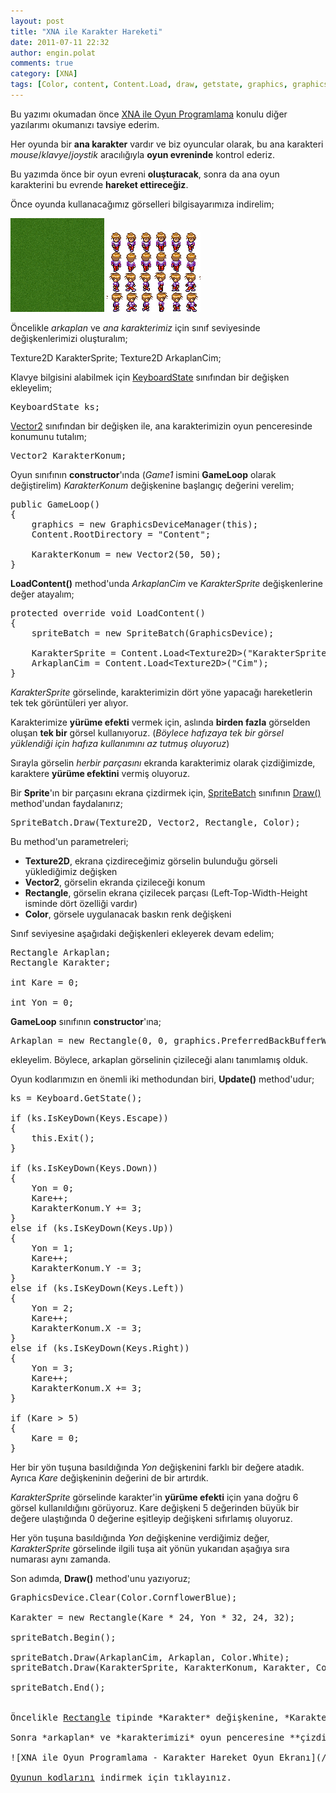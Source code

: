 ```yaml
---
layout: post
title: "XNA ile Karakter Hareketi"
date: 2011-07-11 22:32
author: engin.polat
comments: true
category: [XNA]
tags: [Color, content, Content.Load, draw, getstate, graphics, graphicsdevice, GraphicsDeviceManager, iskeydown, Keyboard.GetState, keyboardstate, loadcontent, PreferredBackBufferHeight, PreferredBackBufferWidth, rectangle, sprite, spritebatch, texture2d, unloadcontent, update, vector2, XNA, xna game studio]
---
```

Bu yazımı okumadan önce <a href="/kategori/xna/" target="_blank">XNA ile Oyun Programlama</a> konulu diğer yazılarımı okumanızı tavsiye ederim.

Her oyunda bir **ana karakter** vardır ve biz oyuncular olarak, bu ana karakteri *mouse*/*klavye*/*joystik* aracılığıyla **oyun evreninde** kontrol ederiz.

Bu yazımda önce bir oyun evreni **oluşturacak**, sonra da ana oyun karakterini bu evrende **hareket ettireceğiz**.

Önce oyunda kullanacağımız görselleri bilgisayarımıza indirelim;

<a href="/assets/uploads/2011/07/Cim.png">![XNA ile Oyun Programlama - Karakter Hareket Çim ArkaPlan](/assets/uploads/2011/07/Cim-150x150.png "XNA ile Oyun Programlama - Karakter Hareket Çim ArkaPlan")</a> <a href="/assets/uploads/2011/07/KarakterSprite.png">![XNA ile Oyun Programlama - Karakter Hareket Sprite](/assets/uploads/2011/07/KarakterSprite-150x128.png "XNA ile Oyun Programlama - Karakter Hareket Sprite")</a>

Öncelikle *arkaplan* ve *ana karakterimiz* için sınıf seviyesinde değişkenlerimizi oluşturalım;



Texture2D KarakterSprite;
Texture2D ArkaplanCim;</pre>

Klavye bilgisini alabilmek için <a href="http://msdn.microsoft.com/library/microsoft.xna.framework.input.keyboardstate" target="_blank">KeyboardState</a> sınıfından bir değişken ekleyelim;

<pre class="brush:csharp">KeyboardState ks;</pre>

<a href="http://msdn.microsoft.com/library/microsoft.xna.framework.vector2" target="_blank">Vector2</a> sınıfından bir değişken ile, ana karakterimizin oyun penceresinde konumunu tutalım;

<pre class="brush:csharp">Vector2 KarakterKonum;</pre>

Oyun sınıfının **constructor**'ında (*Game1* ismini **GameLoop** olarak değiştirelim) *KarakterKonum* değişkenine başlangıç değerini verelim;

<pre class="brush:csharp">public GameLoop()
{
    graphics = new GraphicsDeviceManager(this);
    Content.RootDirectory = "Content";

    KarakterKonum = new Vector2(50, 50);
}</pre>

**LoadContent()** method'unda *ArkaplanCim* ve *KarakterSprite* değişkenlerine değer atayalım;

<pre class="brush:csharp">protected override void LoadContent()
{
    spriteBatch = new SpriteBatch(GraphicsDevice);

    KarakterSprite = Content.Load&lt;Texture2D&gt;("KarakterSprite");
    ArkaplanCim = Content.Load&lt;Texture2D&gt;("Cim");
}</pre>

*KarakterSprite* görselinde, karakterimizin dört yöne yapacağı hareketlerin tek tek görüntüleri yer alıyor.

Karakterimize **yürüme efekti** vermek için, aslında **birden fazla** görselden oluşan **tek bir** görsel kullanıyoruz. (*Böylece hafızaya tek bir görsel yüklendiği için hafıza kullanımını az tutmuş oluyoruz*)

Sırayla görselin *herbir parçasını* ekranda karakterimiz olarak çizdiğimizde, karaktere **yürüme efektini** vermiş oluyoruz.

Bir **Sprite**'ın bir parçasını ekrana çizdirmek için, <a href="http://msdn.microsoft.com/library/microsoft.xna.framework.graphics.spritebatch" target="_blank">SpriteBatch</a> sınıfının <a href="http://msdn.microsoft.com/library/microsoft.xna.framework.graphics.spritebatch.draw" target="_blank">Draw()</a> method'undan faydalanırız;

<pre class="brush:csharp">SpriteBatch.Draw(Texture2D, Vector2, Rectangle, Color);</pre>

Bu method'un parametreleri;



*   **Texture2D**, ekrana çizdireceğimiz görselin bulunduğu görseli yüklediğimiz değişken
*   **Vector2**, görselin ekranda çizileceği konum
*   **Rectangle**, görselin ekrana çizilecek parçası (Left-Top-Width-Height isminde dört özelliği vardır)
*   **Color**, görsele uygulanacak baskın renk değişkeni

Sınıf seviyesine aşağıdaki değişkenleri ekleyerek devam edelim;

<pre class="brush:csharp">Rectangle Arkaplan;
Rectangle Karakter;

int Kare = 0;

int Yon = 0;</pre>

**GameLoop** sınıfının **constructor**'ına;

<pre class="brush:csharp">Arkaplan = new Rectangle(0, 0, graphics.PreferredBackBufferWidth, graphics.PreferredBackBufferHeight);</pre>

ekleyelim. Böylece, arkaplan görselinin çizileceği alanı tanımlamış olduk.

Oyun kodlarımızın en önemli iki methodundan biri, **Update()** method'udur;

<pre class="brush:csharp">ks = Keyboard.GetState();

if (ks.IsKeyDown(Keys.Escape))
{
    this.Exit();
}

if (ks.IsKeyDown(Keys.Down))
{
    Yon = 0;
    Kare++;
    KarakterKonum.Y += 3;
}
else if (ks.IsKeyDown(Keys.Up))
{
    Yon = 1;
    Kare++;
    KarakterKonum.Y -= 3;
}
else if (ks.IsKeyDown(Keys.Left))
{
    Yon = 2;
    Kare++;
    KarakterKonum.X -= 3;
}
else if (ks.IsKeyDown(Keys.Right))
{
    Yon = 3;
    Kare++;
    KarakterKonum.X += 3;
}

if (Kare > 5)
{
    Kare = 0;
}</pre>

Her bir yön tuşuna basıldığında *Yon* değişkenini farklı bir değere atadık. Ayrıca *Kare* değişkeninin değerini de bir artırdık.

*KarakterSprite* görselinde karakter'in **yürüme efekti** için yana doğru 6 görsel kullanıldığını görüyoruz. Kare değişkeni 5 değerinden büyük bir değere ulaştığında 0 değerine eşitleyip değişkeni sıfırlamış oluyoruz.

Her yön tuşuna basıldığında *Yon* değişkenine verdiğimiz değer, *KarakterSprite* görselinde ilgili tuşa ait yönün yukarıdan aşağıya sıra numarası aynı zamanda.

Son adımda, **Draw()** method'unu yazıyoruz;

<pre class="brush:csharp">GraphicsDevice.Clear(Color.CornflowerBlue);

Karakter = new Rectangle(Kare * 24, Yon * 32, 24, 32);

spriteBatch.Begin();

spriteBatch.Draw(ArkaplanCim, Arkaplan, Color.White);
spriteBatch.Draw(KarakterSprite, KarakterKonum, Karakter, Color.White);

spriteBatch.End();


Öncelikle <a href="http://msdn.microsoft.com/library/microsoft.xna.framework.rectangle" target="_blank">Rectangle</a> tipinde *Karakter* değişkenine, *KarakterSprite* değişkeninin hangi **parçasını** ekrana çizmek istediğimizi belirteceğimiz değeri atıyoruz.

Sonra *arkaplan* ve *karakterimizi* oyun penceresine **çizdiriyoruz**.

![XNA ile Oyun Programlama - Karakter Hareket Oyun Ekranı](/assets/uploads/2011/07/XNAKarakterHareket.png "XNA ile Oyun Programlama - Karakter Hareket Oyun Ekranı")

<a href="/assets/uploads/2011/07/KarakterHareket.rar" target="_blank">Oyunun kodlarını</a> indirmek için tıklayınız.

